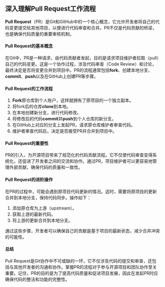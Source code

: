 ## 深入理解Pull Request工作流程

**Pull Request**（PR）是Git和GitHub中的一个核心概念，它允许开发者将自己的代码变更提交给其他项目，以便进行代码审查和合并。PR不仅是代码贡献的桥梁，也是确保代码质量的重要审核机制。

#### Pull Request的基本概念

在Git中，PR是一种请求，由代码贡献者发起，目的是请求项目维护者拉取（pull）自己的代码变更。这是一个协作过程，涉及代码审查（Code Review）和讨论，最终决定是否将变更合并到项目中。PR的流程通常包括**fork**、创建本地分支、**commit**、**push**以及在GitHub上创建PR等步骤。

####  Pull Request的工作流程

1. **Fork**原仓库到个人账户，这样就拥有了原项目的一个独立副本。
2. 将fork后的仓库**clone**到本地。
3. 在本地创建新分支，进行代码修改。
4. 将修改后的代码**commit**并**push**到个人仓库的新分支。
5. 在GitHub上对应的分支上发起PR，请求原仓库维护者审查代码。
6. 维护者审查代码后，决定是否接受PR并合并到项目中。

#### Pull Request的重要性

PR的引入，为开源项目带来了规范化的代码贡献流程。它不仅使代码审查变得系统化，还促进了开发者之间的交流和协作。通过PR，项目维护者可以更容易地管理外部贡献，确保代码的质量和一致性。

#### Pull Request的进阶操作

在PR的过程中，可能会遇到原项目代码更新的情况。这时，需要将原项目的更新合并到本地分支，保持代码同步。操作如下：

1. 添加原仓库为上游（upstream）。
2. 获取上游的最新代码。
3. 将上游的更新合并到本地分支。

通过这些步骤，开发者可以确保自己的贡献是基于项目的最新状态，减少合并冲突的可能性。

#### 总结

Pull Request是Git协作中不可或缺的一环，它不仅涉及代码的提交和审查，还包括与其他开发者的沟通和协作。掌握PR的流程对于参与开源项目和团队协作至关重要。记住，PR的目的是为了提高代码质量和促进项目发展，因此在发起PR时应确保代码的整洁和功能的完整性。